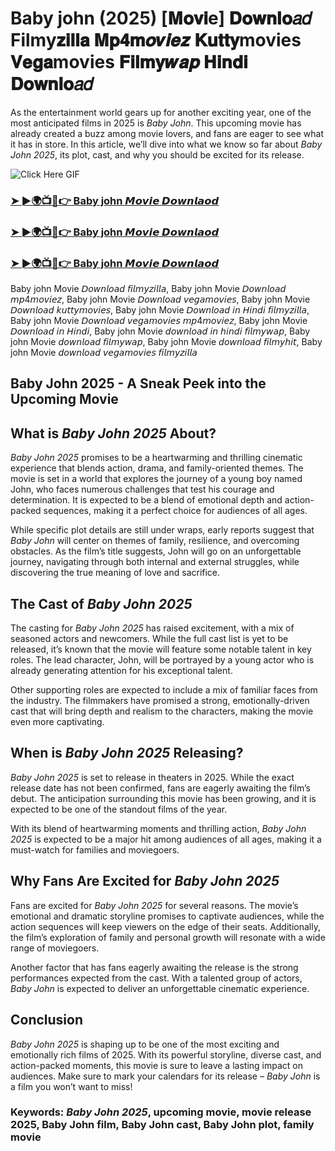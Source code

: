 # Baby john (2025) [𝐌𝐨𝐯𝐢e] 𝐃𝐨𝐰𝐧𝐥𝐨𝑎𝑑 Filmy𝐳𝐢𝐥𝐥𝐚 𝐌𝐩𝟒𝐦𝒐𝒗𝒊𝒆𝒛 𝐊𝐮𝐭𝐭𝐲movies 𝐕𝐞𝐠𝐚movies 𝐅𝐢𝐥𝐦𝐲𝒘𝒂𝒑 𝐇𝐢𝐧𝐝𝐢 𝐃𝐨𝐰𝐧𝐥𝐨𝑎𝑑

As the entertainment world gears up for another exciting year, one of the most anticipated films in 2025 is *Baby John*. This upcoming movie has already created a buzz among movie lovers, and fans are eager to see what it has in store. In this article, we’ll dive into what we know so far about *Baby John 2025*, its plot, cast, and why you should be excited for its release.

![Click Here GIF](https://media.tenor.com/qWWK-O83J5YAAAAi/click-here.gif)
<h3><a href="https://movieslink.short.gy/baby-john">➤ ►🌍📺📱👉 Baby john 𝙈𝙤𝙫𝙞𝙚 𝘿𝙤𝙬𝙣𝙡𝙖𝙤𝙙</a></h3>

<h3><a href="https://movieslink.short.gy/baby-john">➤ ►🌍📺📱👉 Baby john 𝙈𝙤𝙫𝙞𝙚 𝘿𝙤𝙬𝙣𝙡𝙖𝙤𝙙</a></h3>

<h3><a href="https://movieslink.short.gy/baby-john">➤ ►🌍📺📱👉 Baby john 𝙈𝙤𝙫𝙞𝙚 𝘿𝙤𝙬𝙣𝙡𝙖𝙤𝙙</a></h3>

Baby john Movie 𝘋𝘰𝘸𝘯𝘭𝘰𝘢𝘥 𝘧𝘪𝘭𝘮𝘺𝘻𝘪𝘭𝘭𝘢, Baby john Movie 𝘋𝘰𝘸𝘯𝘭𝘰𝘢𝘥 𝘮𝘱4𝘮𝘰𝘷𝘪𝘦𝘻, Baby john Movie 𝘋𝘰𝘸𝘯𝘭𝘰𝘢𝘥 𝘷𝘦𝘨𝘢𝘮𝘰𝘷𝘪𝘦𝘴, Baby john Movie 𝘋𝘰𝘸𝘯𝘭𝘰𝘢𝘥 𝘬𝘶𝘵𝘵𝘺𝘮𝘰𝘷𝘪𝘦𝘴, Baby john Movie 𝘋𝘰𝘸𝘯𝘭𝘰𝘢𝘥 𝘪𝘯 𝘏𝘪𝘯𝘥𝘪 𝘧𝘪𝘭𝘮𝘺𝘻𝘪𝘭𝘭𝘢, Baby john Movie 𝘋𝘰𝘸𝘯𝘭𝘰𝘢𝘥 𝘷𝘦𝘨𝘢𝘮𝘰𝘷𝘪𝘦𝘴 𝘮𝘱4𝘮𝘰𝘷𝘪𝘦𝘻, Baby john Movie 𝘋𝘰𝘸𝘯𝘭𝘰𝘢𝘥 𝘪𝘯 𝘏𝘪𝘯𝘥𝘪, Baby john Movie 𝘥𝘰𝘸𝘯𝘭𝘰𝘢𝘥 𝘪𝘯 𝘩𝘪𝘯𝘥𝘪 𝘧𝘪𝘭𝘮𝘺𝘸𝘢𝘱, Baby john Movie 𝘥𝘰𝘸𝘯𝘭𝘰𝘢𝘥 𝘧𝘪𝘭𝘮𝘺𝘸𝘢𝘱, Baby john Movie 𝘥𝘰𝘸𝘯𝘭𝘰𝘢𝘥 𝘧𝘪𝘭𝘮𝘺𝘩𝘪𝘵, Baby john Movie 𝘥𝘰𝘸𝘯𝘭𝘰𝘢𝘥 𝘷𝘦𝘨𝘢𝘮𝘰𝘷𝘪𝘦𝘴 𝘧𝘪𝘭𝘮𝘺𝘻𝘪𝘭𝘭𝘢

## Baby John 2025 - A Sneak Peek into the Upcoming Movie

## What is *Baby John 2025* About?

*Baby John 2025* promises to be a heartwarming and thrilling cinematic experience that blends action, drama, and family-oriented themes. The movie is set in a world that explores the journey of a young boy named John, who faces numerous challenges that test his courage and determination. It is expected to be a blend of emotional depth and action-packed sequences, making it a perfect choice for audiences of all ages.

While specific plot details are still under wraps, early reports suggest that *Baby John* will center on themes of family, resilience, and overcoming obstacles. As the film’s title suggests, John will go on an unforgettable journey, navigating through both internal and external struggles, while discovering the true meaning of love and sacrifice.

## The Cast of *Baby John 2025*

The casting for *Baby John 2025* has raised excitement, with a mix of seasoned actors and newcomers. While the full cast list is yet to be released, it’s known that the movie will feature some notable talent in key roles. The lead character, John, will be portrayed by a young actor who is already generating attention for his exceptional talent.

Other supporting roles are expected to include a mix of familiar faces from the industry. The filmmakers have promised a strong, emotionally-driven cast that will bring depth and realism to the characters, making the movie even more captivating.

## When is *Baby John 2025* Releasing?

*Baby John 2025* is set to release in theaters in 2025. While the exact release date has not been confirmed, fans are eagerly awaiting the film’s debut. The anticipation surrounding this movie has been growing, and it is expected to be one of the standout films of the year.

With its blend of heartwarming moments and thrilling action, *Baby John 2025* is expected to be a major hit among audiences of all ages, making it a must-watch for families and moviegoers.

## Why Fans Are Excited for *Baby John 2025*

Fans are excited for *Baby John 2025* for several reasons. The movie’s emotional and dramatic storyline promises to captivate audiences, while the action sequences will keep viewers on the edge of their seats. Additionally, the film’s exploration of family and personal growth will resonate with a wide range of moviegoers.

Another factor that has fans eagerly awaiting the release is the strong performances expected from the cast. With a talented group of actors, *Baby John* is expected to deliver an unforgettable cinematic experience.

## Conclusion

*Baby John 2025* is shaping up to be one of the most exciting and emotionally rich films of 2025. With its powerful storyline, diverse cast, and action-packed moments, this movie is sure to leave a lasting impact on audiences. Make sure to mark your calendars for its release – *Baby John* is a film you won’t want to miss!

### Keywords: *Baby John 2025*, upcoming movie, movie release 2025, Baby John film, Baby John cast, Baby John plot, family movie
